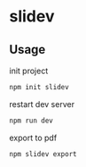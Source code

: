 # slidev

## Usage

init project
```bash
npm init slidev
```

restart dev server
```bash
npm run dev
```

export to pdf

```bash
npm slidev export
```